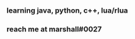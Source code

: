 ### learning java, python, c++, lua/rlua
### reach me at marshall#0027

<!--
**27m/27m** is a ✨ _special_ ✨ repository because its `README.md` (this file) appears on your GitHub profile.

